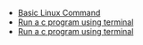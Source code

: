 
* [Basic Linux Command](Basic%20Linux%20Command.md) <br>
* [Run a c program using terminal](Run%20a%20C%20program%20using%20terminal.md)
* [Run a c program using terminal](Run%20a%20C++%20program%20using%20terminal.md)

